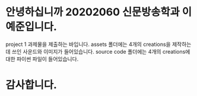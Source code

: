# 안녕하십니까 20202060 신문방송학과 이예준입니다.
project 1 과제물을 제출하는 바입니다.
assets 폴더에는 4개의 creations을 제작하는데 쓰인 사운드와 이미지가 들어있습니다.
source code 폴더에는 4개의 creations에 대한 파이썬 파일이 들어있습니다.
# 감사합니다.
